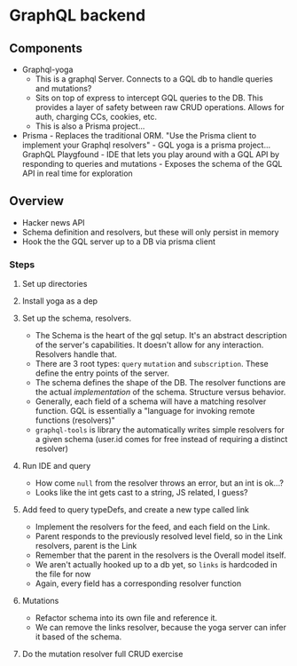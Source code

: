 # GraphQL backend

## Components

- Graphql-yoga
  - This is a graphql Server. Connects to a GQL db to handle queries and mutations?
  - Sits on top of express to intercept GQL queries to the DB. This provides a layer of safety between raw CRUD operations. Allows for auth, charging CCs, cookies, etc.
  - This is also a Prisma project...
- Prisma - Replaces the traditional ORM. "Use the Prisma client to implement your Graphql resolvers" - GQL yoga is a prisma project...
  GraphQL Playgfound - IDE that lets you play around with a GQL API by responding to queries and mutations - Exposes the schema of the GQL API in real time for exploration

## Overview

- Hacker news API
- Schema definition and resolvers, but these will only persist in memory
- Hook the the GQL server up to a DB via prisma client

### Steps

1. Set up directories
2. Install yoga as a dep
3. Set up the schema, resolvers.
   - The Schema is the heart of the gql setup. It's an abstract description of the server's capabilities. It doesn't allow for any interaction. Resolvers handle that.
   - There are 3 root types: `query` `mutation` and `subscription`. These define the entry points of the server.
   - The schema defines the shape of the DB. The resolver functions are the actual _implementation_ of the schema. Structure versus behavior.
   - Generally, each field of a schema will have a matching resolver function. GQL is essentially a "language for invoking remote functions (resolvers)"
   - `graphql-tools` is library the automatically writes simple resolvers for a given schema (user.id comes for free instead of requiring a distinct resolver)
4. Run IDE and query
   - How come `null` from the resolver throws an error, but an int is ok...?
   - Looks like the int gets cast to a string, JS related, I guess?
5. Add feed to query typeDefs, and create a new type called link
   - Implement the resolvers for the feed, and each field on the Link.
   - Parent responds to the previously resolved level field, so in the Link resolvers, parent is the Link
   - Remember that the parent in the resolvers is the Overall model itself.
   - We aren't actually hooked up to a db yet, so `links` is hardcoded in the file for now
   - Again, every field has a corresponding resolver function
6. Mutations

   - Refactor schema into its own file and reference it.
   - We can remove the links resolver, because the yoga server can infer it based of the schema.

7. Do the mutation resolver full CRUD exercise
